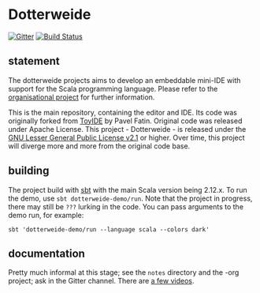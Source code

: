 # Dotterweide

[![Gitter](https://badges.gitter.im/Join%20Chat.svg)](https://gitter.im/dotterweide/dotterweide-org?utm_source=badge&utm_medium=badge&utm_campaign=pr-badge&utm_content=badge)
[![Build Status](https://travis-ci.org/dotterweide/dotterweide.svg?branch=master)](https://travis-ci.org/dotterweide/dotterweide)

## statement

The dotterweide projects aims to develop an embeddable mini-IDE with support for the Scala programming language. Please refer to the
[organisational project](https://github.com/dotterweide/dotterweide-org) for further information.

This is the main repository, containing the editor and IDE. Its code was originally forked
from [ToyIDE](https://github.com/pavelfatin/toyide) by Pavel Fatin. Original code was released
under Apache License. This project - Dotterweide - is released under the
[GNU Lesser General Public License v2.1](https://www.gnu.org/licenses/lgpl-2.1.txt) or higher.
Over time, this project will diverge more and more from the original code base.

## building

The project build with [sbt](http://www.scala-sbt.org/) with the main Scala version being 2.12.x.
To run the demo, use `sbt dotterweide-demo/run`. Note that the project in progress, there may still be
`???` lurking in the code. You can pass arguments to the demo run, for example:

    sbt 'dotterweide-demo/run --language scala --colors dark'

## documentation

Pretty much informal at this stage; see the `notes` directory and the -org project; ask in the Gitter channel.
There are [a few videos](https://peertube.social/video-channels/dotterweide/videos).
